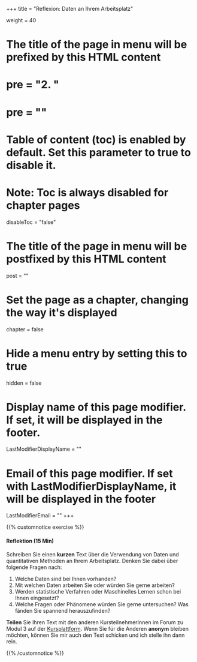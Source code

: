 +++
title = "Reflexion: Daten an Ihrem Arbeitsplatz"

weight = 40
# The title of the page in menu will be prefixed by this HTML content
# pre = "<b>2. </b>"
# pre = "<i class='fab fa-github'></i>"
# Table of content (toc) is enabled by default. Set this parameter to true to disable it.
# Note: Toc is always disabled for chapter pages
disableToc = "false"

# The title of the page in menu will be postfixed by this HTML content
post = ""
# Set the page as a chapter, changing the way it's displayed
chapter = false
# Hide a menu entry by setting this to true
hidden = false
# Display name of this page modifier. If set, it will be displayed in the footer.
LastModifierDisplayName = ""
# Email of this page modifier. If set with LastModifierDisplayName, it will be displayed in the footer
LastModifierEmail = ""
+++

{{% customnotice exercise %}}

#### Reflektion (15 Min)

Schreiben Sie einen **kurzen** Text über die Verwendung von Daten und quantitativen Methoden an Ihrem Arbeitsplatz. Denken Sie dabei über folgende Fragen nach:

1. Welche Daten sind bei Ihnen vorhanden?
2. Mit welchen Daten arbeiten Sie oder würden Sie gerne arbeiten?
3. Werden statistische Verfahren oder Maschinelles Lernen schon bei Ihnen eingesetzt?
4. Welche Fragen oder Phänomene würden Sie gerne untersuchen? Was fänden Sie spannend herauszufinden?

**Teilen** Sie Ihren Text mit den anderen KursteilnehmerInnen im Forum zu Modul 3 auf der [Kursplattform](https://zbiw.th-koeln.de/moodle/course/view.php?id=300). Wenn Sie für die Anderen **anonym** bleiben möchten, können Sie mir auch den Text schicken und ich stelle ihn dann rein.

{{% /customnotice %}}
